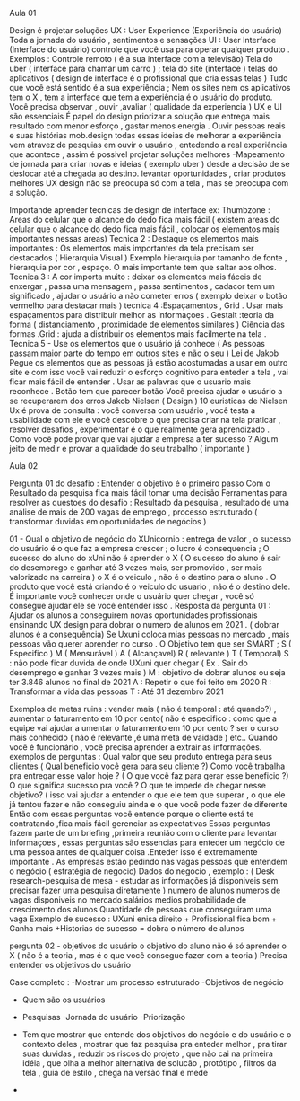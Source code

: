 Aula 01 

Design é projetar soluções
UX : User Experience (Experiência do usuário) Toda a jornada do usuário , sentimentos e sensações
UI : User Interface (Interface do usuário) controle que você usa para operar qualquer produto . Exemplos : Controle remoto ( é a sua interface com a televisão)
Tela do uber ( interface para chamar um carro ) ; tela do site (interface ) telas do aplicativos ( design de interface é o profissional que cria essas telas )
Tudo que você está sentido é a sua experiência ; Nem os sites nem os aplicativos tem o X , tem a interface que tem a experiência é o usuário do produto.
Você precisa observar , ouvir ,avaliar  ( qualidade da experiencia ) UX e UI são essenciais 
É papel do design priorizar a solução que entrega mais resultado com menor esforço , gastar menos energia . 
Ouvir pessoas reais e suas histórias 
mob.design
todas essas ideias de melhorar a experiência vem atravez de pesquias em ouvir o usuário , entedendo a real experiência que acontece , assim é possivel projetar soluções melhores 
-Mapeamento de jornada para criar novas e ideias ( exemplo uber ) desde a decisão de se deslocar até a chegada ao destino.
levantar oportunidades , criar produtos melhores 
UX design não se preocupa só com a tela , mas se preocupa com a solução.

Importande aprender tecnicas de design de interface ex:
Thumbzone : Areas do celular que o alcance do dedo fica mais fácil ( existem areas do celular que o alcance do dedo fica mais fácil , colocar os elementos mais importantes nessas areas)
Tecnica 2 : Destaque os elementos mais importantes : Os elementos mais importantes da tela precisam ser destacados ( Hierarquia Visual ) Exemplo hierarquia por tamanho de fonte , hierarquia por cor , espaço. O mais importante tem que saltar aos olhos.
Tecnica 3 : A cor importa muito : deixar os elementos mais fáceis de enxergar , passa uma mensagem , passa sentimentos , cadacor tem um significado , ajudar o usuário a não cometer erros ( exemplo deixar o botão vermelho para destacar mais )
tecnica 4 :Espaçamentos , Grid . Usar mais espaçamentos para distribuir melhor as informaçoes . Gestalt :teoria da forma ( distanciamento , proximidade de elementos similares ) Ciência das formas .Grid : ajuda a distribuir os elementos mais facilmente na tela . 
Tecnica 5 - Use os elementos que o usuário já conhece ( As pessoas passam maior parte do tempo em outros sites e não o seu ) Lei de Jakob 
Pegue os elementos que as pessoas já estão acostumadas a usar em outro site e com isso você vai reduzir o esforço cognitivo para enteder a tela , vai ficar mais fácil de entender . Usar as palavras que o usuario mais reconhece . Botão tem que parecer botão
Você precisa ajudar o usuário a se recuperarem dos erros 
Jakob Nielsen ( Design ) 10 euristicas de Nielsen  
Ux é prova de consulta : você conversa com usuário , você testa a usabilidade com ele e você descobre o que precisa criar na tela 
praticar , resolver desafios , experimentar é o que realmente gera aprendizado .
Como você pode provar que vai ajudar a empresa a ter sucesso ? Algum jeito de medir e provar a qualidade do seu trabalho ( importante )


Aula 02 

Pergunta 01 do desafio : 
Entender o objetivo é o primeiro passo 
Com o Resultado da pesquisa fica mais fácil tomar uma decisão 
Ferramentas para resolver as questoes do desafio : Resultado da pesquisa , resultado de uma análise de mais de 200 vagas de emprego , processo estruturado ( transformar duvidas em oportunidades de negócios ) 

01 - Qual o objetivo de negócio do XUnicornio : entrega de valor , o sucesso do usuário é o que faz a empresa crescer ; o lucro é consequencia ; 
O sucesso do aluno do xUni não é aprender o X  ( O sucesso do aluno é sair do desemprego e ganhar até 3 vezes mais, ser promovido , ser mais valorizado na carreira ) o X é o veiculo , não é o destino para o aluno . O produto que você está criando é o veiculo do usuario , não é o destino dele. É importante você conhecer onde o usuário quer chegar , você só consegue ajudar ele se você entender isso .
Resposta da pergunta 01 : Ajudar os alunos a conseguirem novas oportunidades profissionais ensinando UX design para dobrar o numero de alunos em 2021 . ( dobrar alunos é a consequência) Se Uxuni coloca mias pessoas no mercado , mais pessoas vão querer aprender no curso .
O Objetivo tem que ser SMART ; S ( Especifico ) M ( Mensurável ) A ( Alcançavel) R ( relevante ) T ( Temporal) 
S : não pode ficar duvida de onde UXuni quer chegar ( Ex . Sair do desemprego e ganhar 3 vezes mais )
M : objetivo de dobrar alunos ou seja ter 3.846 alunos no final de 2021
A : Repetir o que foi feito em 2020
R : Transformar a vida das pessoas 
T : Até 31 dezembro 2021 

Exemplos de metas ruins : vender mais ( não é temporal : até quando?) , aumentar o faturamento em 10 por cento( não é especifico : como que a equipe vai ajudar a umentar o faturamento em 10 por cento ?  ser o curso mais conhecido ( não é relevante ,é uma meta de vaidade )  etc..
Quando você é funcionário , você precisa aprender a extrair as informações.
exemplos de perguntas : 
Qual valor que seu produto entrega para seus clientes ( Qual beneficio você gera para seu cliente ?) 
Como você trabalha pra entregar esse valor hoje ? ( O que você faz para gerar esse beneficio ?)
O que significa sucesso pra você ?
O que te impede de chegar nesse objetivo? ( isso vai ajudar a entender o que ele tem que superar , o que ele já tentou fazer e não conseguiu ainda e o que você pode fazer de diferente  
Então  com essas perguntas você entende porque o cliente está te contratando ,fica mais fácil gerenciar as expectativas 
Essas perguntas fazem parte de um briefing ,primeira reunião com o cliente para levantar informaçoes , essas perguntas são essencias para enteder um negócio de uma pessoa antes de qualquer coisa .Enteder isso é extremamente importante .
As empresas estão pedindo nas vagas pessoas que entendem o negócio ( estratégia de negocio)
Dados do negocio , exemplo : ( Desk research-pesquisa de mesa - estudar as informações já disponiveis sem precisar fazer uma pesquisa diretamente )
numero de alunos 
numeros de vagas disponiveis no mercado 
salários medios 
probabilidade de crescimento dos alunos 
Quantidade de pessoas que conseguiram uma vaga 
Exemplo de sucesso : UXuni enisa direito + Profissional fica bom + Ganha mais +Historias de sucesso = dobra o número de alunos 

pergunta 02 - objetivos do usuário 
o objetivo do aluno não é só aprender o X ( não é a teoria , mas é o que você consegue fazer com a teoria )
Precisa entender os objetivos do usuário 

Case completo :
-Mostrar um processo estruturado 
-Objetivos de negócio
- Quem são os usuários
- Pesquisas 
-Jornada do usuário
-Priorização
- Tem que mostrar que entende dos objetivos do negócio e do usuário e o contexto deles , mostrar que faz pesquisa pra enteder melhor , pra tirar suas duvidas , reduzir os riscos do projeto , que não cai na primeira idéia , que olha a melhor alternativa de solucão , protótipo , filtros da tela , guia de estilo , chega na versão final e mede 

- 





 

